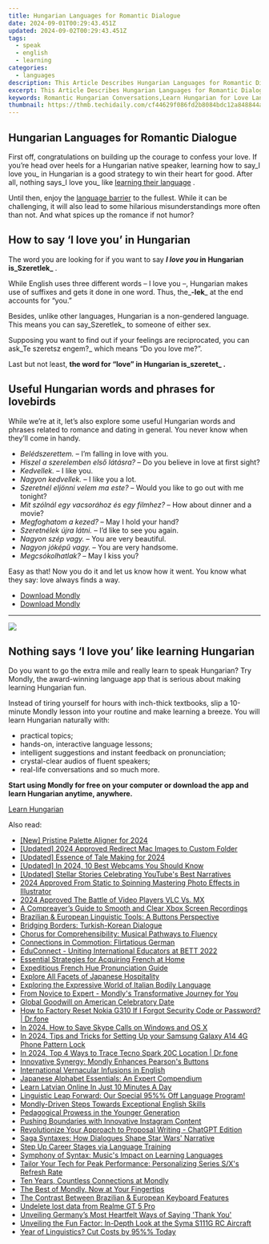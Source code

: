 ```yaml
---
title: Hungarian Languages for Romantic Dialogue
date: 2024-09-01T00:29:43.451Z
updated: 2024-09-02T00:29:43.451Z
tags:
  - speak
  - english
  - learning
categories:
  - languages
description: This Article Describes Hungarian Languages for Romantic Dialogue
excerpt: This Article Describes Hungarian Languages for Romantic Dialogue
keywords: Romantic Hungarian Conversations,Learn Hungarian for Love Languages,Romantic Dialogue Classes (Hungarian),Express Romance Through Hungarian Language Learning,Intercultural Love and Hungarian Languages,hungarian languages for romantic dialogue,Romantic Hungarian Language
thumbnail: https://thmb.techidaily.com/cf44629f086fd2b8084bdc12a848844a50c0357a13a529d9a3d917fda81ba43e.jpg
---
```


## Hungarian Languages for Romantic Dialogue

 First off, congratulations on building up the courage to confess your love. If you’re head over heels for a Hungarian native speaker, learning how to say_I love you_ in Hungarian is a good strategy to win their heart for good. After all, nothing says_I love you_ like [learning their language](https://app.adjust.io/5ixfg4k?campaign=blog-post-id-6939&fallback=https%3A%2F%2Fapp.mondly.com?avangate%5Fsrc=blog-post-id-6939&redirect%5Fandroid=https%3A%2F%2Fplay.google.com%2Fstore%2Fapps%2Fdetails%3Fid%3Dcom.atistudios.mondly.languages&redirect%5Fios=https%3A%2F%2Fitunes.apple.com%2Fapp%2Fid987873536&redirect%5Fmacos=https%3A%2F%2Fapp.mondly.com?avangate%5Fsrc=blog-post-id-6939) .

 Until then, enjoy the [language barrier](https://shop.mondly.com/affiliate.php?ACCOUNT=ATISTUDI&AFFILIATE=108875&PATH=https://www.mondly.com?AFFILIATE=108875) to the fullest. While it can be challenging, it will also lead to some hilarious misunderstandings more often than not. And what spices up the romance if not humor?

## How to say ‘I love you’ in Hungarian

 The word you are looking for if you want to say **_I love you_ in Hungarian is_Szeretlek_**  .

 While English uses three different words – I love you –, Hungarian makes use of suffixes and gets it done in one word. Thus, the_**\-lek**_ at the end accounts for “you.”

 Besides, unlike other languages, Hungarian is a non-gendered language. This means you can say_Szeretlek_ to someone of either sex.

 Supposing you want to find out if your feelings are reciprocated, you can ask_Te szeretsz engem?_ which means “Do you love me?”.

 Last but not least, **the word for “love” in Hungarian is_szeretet_ .**

## Useful Hungarian words and phrases for lovebirds

 While we’re at it, let’s also explore some useful Hungarian words and phrases related to romance and dating in general. You never know when they’ll come in handy.

* _Belédszerettem._ – I’m falling in love with you.
* _Hiszel a szerelemben első látásra?_ – Do you believe in love at first sight?
* _Kedvellek._ – I like you.
* _Nagyon kedvellek._ – I like you a lot.
* _Szeretnél eljönni velem ma este?_ – Would you like to go out with me tonight?
* _Mit szólnál egy vacsorához és egy filmhez?_ – How about dinner and a movie?
* _Megfoghatom a kezed?_ – May I hold your hand?
* _Szeretnélek újra látni._ – I’d like to see you again.
* _Nagyon szép vagy._ – You are very beautiful.
* _Nagyon jóképű vagy._ – You are very handsome.
* _Megcsókolhatlak?_ – May I kiss you?

 Easy as that! Now you do it and let us know how it went. You know what they say: love always finds a way.

* [Download Mondly](https://www.facebook.com/sharer/sharer.php?u=https%3A%2F%2Fwww.mondly.com%2Fblog%2Fi-love-you-in-hungarian%2F&t=How+to+Say+I+Love+You+in+Hungarian "Share on Facebook")
* [Download Mondly](https://shop.mondly.com/affiliate.php?ACCOUNT=ATISTUDI&AFFILIATE=108875&PATH=https://www.mondly.com?AFFILIATE=108875)

---

<!-- affiliate ads begin -->
<a href="https://secure.2checkout.com/order/checkout.php?PRODS=4620778&QTY=1&AFFILIATE=108875&CART=1"><img src="https://secure.avangate.com/images/merchant/07dd4d5a72f5740ef0f035f201951476/300__250banner.jpg" border="0"></a>
<!-- affiliate ads end -->
## Nothing says ‘I love you’ like learning Hungarian

 Do you want to go the extra mile and really learn to speak Hungarian? Try Mondly, the award-winning language app that is serious about making learning Hungarian fun.

 Instead of tiring yourself for hours with inch-thick textbooks, slip a 10-minute Mondly lesson into your routine and make learning a breeze. You will learn Hungarian naturally with:

* practical topics;
* hands-on, interactive language lessons;
* intelligent suggestions and instant feedback on pronunciation;
* crystal-clear audios of fluent speakers;
* real-life conversations and so much more.

 **Start using Mondly for free on your computer or download the app and learn Hungarian anytime, anywhere.**

[Learn Hungarian](https://adjt.mondly.com/5ixfg4k?campaign=blog-post-id-6939&fallback=https%3A%2F%2Fapp.mondly.com%3Futm%5Fmedium%3Dblog%5Fblog-post-id-6939%26utm%5Fsource%3Dblog-post-id-6939&redirect%5Fmacos=https%3A%2F%2Fapp.mondly.com%3Futm%5Fmedium%3Dblog%5Fblog-post-id-6939%26utm%5Fsource%3Dblog-post-id-6939&redirect%5Fandroid=https%3A%2F%2Fplay.google.com%2Fstore%2Fapps%2Fdetails%3Fid%3Dcom.atistudios.mondly.languages%3Futm%5Fmedium%3Dblog%5Fblog-post-id-6939%26utm%5Fsource%3Dblog-post-id-6939&redirect%5Fios=https%3A%2F%2Fapps.apple.com%2Fapp%2Fapple-store%2Fid987873536%3Fpt%3D78954800%26ct%3Dblog-post-id-6939%26mt%3D8 "Learn Hungarian")

<ins class="adsbygoogle"
     style="display:block"
     data-ad-format="autorelaxed"
     data-ad-client="ca-pub-7571918770474297"
     data-ad-slot="1223367746"></ins>



<ins class="adsbygoogle"
     style="display:block"
     data-ad-client="ca-pub-7571918770474297"
     data-ad-slot="8358498916"
     data-ad-format="auto"
     data-full-width-responsive="true"></ins>

<span class="atpl-alsoreadstyle">Also read:</span>
<div><ul>
<li><a href="https://fox-access.techidaily.com/new-pristine-palette-aligner-for-2024/"><u>[New] Pristine Palette Aligner for 2024</u></a></li>
<li><a href="https://screen-capture.techidaily.com/updated-2024-approved-redirect-mac-images-to-custom-folder/"><u>[Updated] 2024 Approved  Redirect Mac Images to Custom Folder</u></a></li>
<li><a href="https://fox-access.techidaily.com/updated-essence-of-tale-making-for-2024/"><u>[Updated] Essence of Tale Making for 2024</u></a></li>
<li><a href="https://remote-screen-capture.techidaily.com/updated-in-2024-10-best-webcams-you-should-know/"><u>[Updated] In 2024, 10 Best Webcams You Should Know</u></a></li>
<li><a href="https://extra-guidance.techidaily.com/updated-stellar-stories-celebrating-youtubes-best-narratives/"><u>[Updated] Stellar Stories  Celebrating YouTube's Best Narratives</u></a></li>
<li><a href="https://some-knowledge.techidaily.com/2024-approved-from-static-to-spinning-mastering-photo-effects-in-illustrator/"><u>2024 Approved  From Static to Spinning  Mastering Photo Effects in Illustrator</u></a></li>
<li><a href="https://some-tips.techidaily.com/2024-approved-the-battle-of-video-players-vlc-vs-mx/"><u>2024 Approved  The Battle of Video Players  VLC Vs. MX</u></a></li>
<li><a href="https://desktop-recording.techidaily.com/a-compreayers-guide-to-smooth-and-clear-xbox-screen-recordings/"><u>A Compreayer’s Guide to Smooth and Clear Xbox Screen Recordings</u></a></li>
<li><a href="https://mondly-stories.techidaily.com/brazilian-and-european-linguistic-tools-a-buttons-perspective/"><u>Brazilian & European Linguistic Tools: A Buttons Perspective</u></a></li>
<li><a href="https://mondly-stories.techidaily.com/bridging-borders-turkish-korean-dialogue/"><u>Bridging Borders: Turkish-Korean Dialogue</u></a></li>
<li><a href="https://mondly-stories.techidaily.com/chorus-for-comprehensibility-musical-pathways-to-fluency/"><u>Chorus for Comprehensibility: Musical Pathways to Fluency</u></a></li>
<li><a href="https://mondly-stories.techidaily.com/connections-in-commotion-flirtatious-german/"><u>Connections in Commotion: Flirtatious German</u></a></li>
<li><a href="https://mondly-stories.techidaily.com/educonnect-uniting-international-educators-at-bett-2022/"><u>EduConnect - Uniting International Educators at BETT 2022</u></a></li>
<li><a href="https://mondly-stories.techidaily.com/essential-strategies-for-acquiring-french-at-home/"><u>Essential Strategies for Acquiring French at Home</u></a></li>
<li><a href="https://mondly-stories.techidaily.com/expeditious-french-hue-pronunciation-guide/"><u>Expeditious French Hue Pronunciation Guide</u></a></li>
<li><a href="https://mondly-stories.techidaily.com/explore-all-facets-of-japanese-hospitality/"><u>Explore All Facets of Japanese Hospitality</u></a></li>
<li><a href="https://mondly-stories.techidaily.com/exploring-the-expressive-world-of-italian-bodily-language/"><u>Exploring the Expressive World of Italian Bodily Language</u></a></li>
<li><a href="https://mondly-stories.techidaily.com/from-novice-to-expert-mondlys-transformative-journey-for-you/"><u>From Novice to Expert - Mondly's Transformative Journey for You</u></a></li>
<li><a href="https://mondly-stories.techidaily.com/global-goodwill-on-american-celebratory-date/"><u>Global Goodwill on American Celebratory Date</u></a></li>
<li><a href="https://techidaily.com/how-to-factory-reset-nokia-g310-if-i-forgot-security-code-or-password-drfone-by-drfone-reset-android-reset-android/"><u>How to Factory Reset Nokia G310 If I Forgot Security Code or Password? | Dr.fone</u></a></li>
<li><a href="https://screen-mirroring-recording.techidaily.com/in-2024-how-to-save-skype-calls-on-windows-and-os-x/"><u>In 2024, How to Save Skype Calls on Windows and OS X</u></a></li>
<li><a href="https://android-unlock.techidaily.com/in-2024-tips-and-tricks-for-setting-up-your-samsung-galaxy-a14-4g-phone-pattern-lock-by-drfone-android/"><u>In 2024, Tips and Tricks for Setting Up your Samsung Galaxy A14 4G Phone Pattern Lock</u></a></li>
<li><a href="https://android-location-track.techidaily.com/in-2024-top-4-ways-to-trace-tecno-spark-20c-location-drfone-by-drfone-virtual-android/"><u>In 2024, Top 4 Ways to Trace Tecno Spark 20C Location | Dr.fone</u></a></li>
<li><a href="https://mondly-stories.techidaily.com/innovative-synergy-mondly-enhances-pearsons-buttons/"><u>Innovative Synergy: Mondly Enhances Pearson's Buttons</u></a></li>
<li><a href="https://mondly-stories.techidaily.com/international-vernacular-infusions-in-english/"><u>International Vernacular Infusions in English</u></a></li>
<li><a href="https://mondly-stories.techidaily.com/japanese-alphabet-essentials-an-expert-compendium/"><u>Japanese Alphabet Essentials: An Expert Compendium</u></a></li>
<li><a href="https://mondly-stories.techidaily.com/1719578058069-learn-latvian-online-in-just-10-minutes-a-day/"><u>Learn Latvian Online In Just 10 Minutes A Day</u></a></li>
<li><a href="https://mondly-stories.techidaily.com/linguistic-leap-forward-our-special-95-off-language-program/"><u>Linguistic Leap Forward: Our Special 95%% Off Language Program!</u></a></li>
<li><a href="https://mondly-stories.techidaily.com/mondly-driven-steps-towards-exceptional-english-skills/"><u>Mondly-Driven Steps Towards Exceptional English Skills</u></a></li>
<li><a href="https://mondly-stories.techidaily.com/pedagogical-prowess-in-the-younger-generation/"><u>Pedagogical Prowess in the Younger Generation</u></a></li>
<li><a href="https://instagram-videos.techidaily.com/pushing-boundaries-with-innovative-instagram-content/"><u>Pushing Boundaries with Innovative Instagram Content</u></a></li>
<li><a href="https://tech-savvy.techidaily.com/revolutionize-your-approach-to-proposal-writing-chatgpt-edition/"><u>Revolutionize Your Approach to Proposal Writing - ChatGPT Edition</u></a></li>
<li><a href="https://mondly-stories.techidaily.com/saga-syntaxes-how-dialogues-shape-star-wars-narrative/"><u>Saga Syntaxes: How Dialogues Shape Star Wars' Narrative</u></a></li>
<li><a href="https://mondly-stories.techidaily.com/step-up-career-stages-via-language-training/"><u>Step Up Career Stages via Language Training</u></a></li>
<li><a href="https://mondly-stories.techidaily.com/symphony-of-syntax-musics-impact-on-learning-languages/"><u>Symphony of Syntax: Music's Impact on Learning Languages</u></a></li>
<li><a href="https://games-able.techidaily.com/tailor-your-tech-for-peak-performance-personalizing-series-sxs-refresh-rate/"><u>Tailor Your Tech for Peak Performance: Personalizing Series S/X's Refresh Rate</u></a></li>
<li><a href="https://mondly-stories.techidaily.com/ten-years-countless-connections-at-mondly/"><u>Ten Years, Countless Connections at Mondly</u></a></li>
<li><a href="https://mondly-stories.techidaily.com/the-best-of-mondly-now-at-your-fingertips/"><u>The Best of Mondly, Now at Your Fingertips</u></a></li>
<li><a href="https://mondly-stories.techidaily.com/the-contrast-between-brazilian-and-european-keyboard-features/"><u>The Contrast Between Brazilian & European Keyboard Features</u></a></li>
<li><a href="https://techidaily.com/undelete-lost-data-from-realme-gt-5-pro-by-fonelab-android-recover-data/"><u>Undelete lost data from Realme GT 5 Pro</u></a></li>
<li><a href="https://mondly-stories.techidaily.com/unveiling-germanys-most-heartfelt-ways-of-saying-thank-you/"><u>Unveiling Germany’s Most Heartfelt Ways of Saying 'Thank You'</u></a></li>
<li><a href="https://buynow-help.techidaily.com/unveiling-the-fun-factor-in-depth-look-at-the-syma-s111g-rc-aircraft/"><u>Unveiling the Fun Factor: In-Depth Look at the Syma S111G RC Aircraft</u></a></li>
<li><a href="https://mondly-stories.techidaily.com/1719579254555-year-of-linguistics-cut-costs-by-95-today/"><u>Year of Linguistics? Cut Costs by 95%% Today</u></a></li>
</ul></div>
